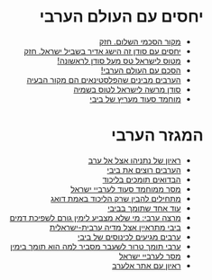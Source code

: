<div dir="rtl" markdown="1">

# יחסים עם העולם הערבי

* [מקור הסכמי השלום. חזק](https://twitter.com/yotambarnoy/status/1373647526973341697?s=20)
* [יחסים עם סודן זה הישג אדיר בשביל ישראל. חזק](https://twitter.com/netanyahu/status/1224453960485855232?s=20)
* [מטוס לישראל טס מעל סודן לראשונה!](https://rotter.net/forum/scoops1/604214.shtml)
* [הסכם עם העולם הערבי!](https://twitter.com/SeanDurns/status/1227638626374295553?s=20)
* [הערבים מבינים שהפלסטינאים הם מקור הבעיה](https://twitter.com/ManaOfir/status/1223225888961187840)
* [סודן מרשה לישראל לטוס בשמיה](https://www.reuters.com/article/us-israel-sudan/sudan-gives-israel-initial-okay-for-overflights-official-idUSKBN1ZZ31V?fbclid=IwAR3LiPXedVzfVPbfo4tJUlgYZ8MozFgF7MPnb8WFXhyhlAeUf2-GQzd3Ebs)
* [מוחמד סעוד מעריץ של ביבי](https://twitter.com/mohsaud08/status/1227340886046101507?s=20)

# המגזר הערבי

* [ראיון של נתניהו אצל אל ערב](https://youtu.be/u3u1LKIE18s)
* [הערבים רוצים את ביבי](https://twitter.com/YinonMagal/status/1371543437565169665?s=20)
* [הבדואים תומכים בליכוד](https://www.facebook.com/permalink.php?story_fbid=3804685229612735&id=1105781849503100)
* [מסר ממוחמד סעוד לערביי ישראל](https://twitter.com/mohsaud08/status/1228100405982162944?s=20)
* [מתחילים להבין שרק הליכוד באמת דואג](https://www.facebook.com/groups/173336523277857/permalink/539732383304934/)
* [עוד אחד שתומך בביבי](https://twitter.com/sari_azoulay/status/1371809174598905862?s=20)
* [מרצה ערבי: מי שלא מצביע לימין גורם לשפיכת דמים](https://twitter.com/ayeletsl/status/1224419208563449857?s=20)
* [ביבי מתראיין אצל מדיה ערבית-ישראלית](https://www.panet.co.il/article/2848711)
* [ערבים מגיעים לכינוסים של ביבי](https://twitter.com/Israelcohen911/status/1225340928526897152?s=20)
* [ערבי תומך טרור לשעבר מסביר למה הוא תומך בימין](https://youtu.be/4-ocMtc5gww)
* [מסר לערביי ישראל](https://youtu.be/p7A1xzyJcbo)
* [ראיון עם אתר אלערב](https://www.alarab.com/Article/987228)

</div>
